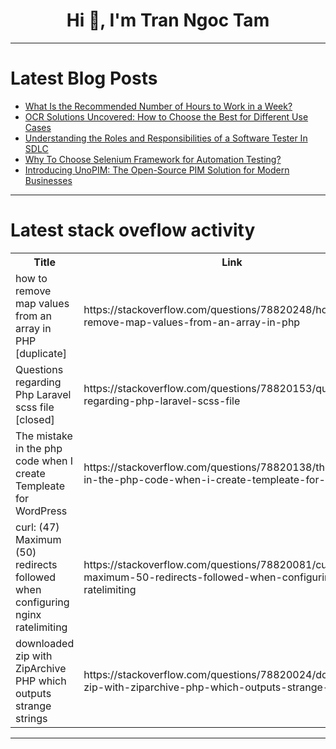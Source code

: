 <h1 align="center">Hi 👋, I'm Tran Ngoc Tam</h1>

---

# Latest Blog Posts 
<!-- BLOG-POST-LIST:START -->
- [What Is the Recommended Number of Hours to Work in a Week?](https://dev.to/bryany/what-is-the-recommended-number-of-hours-to-work-in-a-week-5bdm)
- [OCR Solutions Uncovered: How to Choose the Best for Different Use Cases](https://dev.to/api4ai/ocr-solutions-uncovered-how-to-choose-the-best-for-different-use-cases-1mel)
- [Understanding the Roles and Responsibilities of a Software Tester In SDLC](https://dev.to/robort_smith/understanding-the-roles-and-responsibilities-of-a-software-tester-in-sdlc-248g)
- [Why To Choose Selenium Framework for Automation Testing?](https://dev.to/vijayashree44/why-to-choose-selenium-framework-for-automation-testing-2ol6)
- [Introducing UnoPIM: The Open-Source PIM Solution for Modern Businesses](https://dev.to/pathaksaurav/introducing-unopim-the-open-source-pim-solution-for-modern-businesses-e14)
<!-- BLOG-POST-LIST:END -->

---

# Latest stack oveflow activity
<table>
  <tr><th>Title</th><th>Link</th></tr>
  <!-- STACKOVERFLOW:START --><tr><td>how to remove map values from an array in PHP [duplicate]</td><td>https://stackoverflow.com/questions/78820248/how-to-remove-map-values-from-an-array-in-php</td></tr><tr><td>Questions regarding Php Laravel scss file [closed]</td><td>https://stackoverflow.com/questions/78820153/questions-regarding-php-laravel-scss-file</td></tr><tr><td>The mistake in the php code when I create Templeate for WordPress</td><td>https://stackoverflow.com/questions/78820138/the-mistake-in-the-php-code-when-i-create-templeate-for-wordpress</td></tr><tr><td>curl: &lpar;47&rpar; Maximum &lpar;50&rpar; redirects followed when configuring nginx ratelimiting</td><td>https://stackoverflow.com/questions/78820081/curl-47-maximum-50-redirects-followed-when-configuring-nginx-ratelimiting</td></tr><tr><td>downloaded zip with ZipArchive PHP which outputs strange strings</td><td>https://stackoverflow.com/questions/78820024/downloaded-zip-with-ziparchive-php-which-outputs-strange-strings</td></tr><!-- STACKOVERFLOW:END -->
</table>

---



